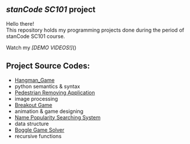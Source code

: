 ## *stanCode SC101* project
Hello there!\
This repository holds my programming projects done during the period of stanCode SC101 course.

Watch my *[DEMO VIDEOS!]*()

## Project Source Codes:
* [Hangman_Game](https://github.com/samfang9527/SC101/blob/main/sam_python/hangman_game/hangman.py)
 * python semantics & syntax
* [Pedestrian Removing Application](https://github.com/samfang9527/SC101/blob/main/sam_python/my_photoshop/stanCodoshop.py)
 * image processing
* [Breakout Game](https://github.com/samfang9527/SC101/blob/main/sam_python/break_out_game/breakoutgraphics.py)
 * animation & game designing
* [Name Popularity Searching System](https://github.com/samfang9527/SC101/blob/main/sam_python/name_searching_system/babygraphics.py)
 * data structure
* [Boggle Game Solver](https://github.com/samfang9527/SC101/blob/main/sam_python/boggle_game_solver/boggle.py)
 * recursive functions
